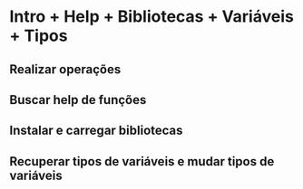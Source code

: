 # Intro + Help + Bibliotecas + Variáveis + Tipos

## Realizar operações

## Buscar help de funções

## Instalar e carregar bibliotecas

## Recuperar tipos de variáveis e mudar tipos de variáveis
